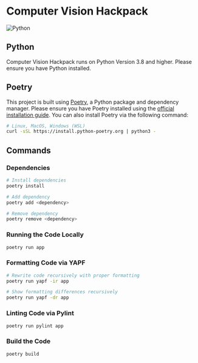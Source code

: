 # Computer Vision Hackpack

![Python](https://img.shields.io/badge/python-3670A0?style=for-the-badge&logo=python&logoColor=ffdd54)

## Python

Computer Vision Hackpack runs on Python Version 3.8 and higher. Please ensure you have Python installed.

## Poetry

This project is built using [Poetry](https://python-poetry.org), a Python package and dependency manager. Please ensure you have Poetry installed using the [official installation guide](https://python-poetry.org/docs/#installation). You can also install Poetry via the following command:

```bash
# Linux, MacOS, Windows (WSL)
curl -sSL https://install.python-poetry.org | python3 -
```

## Commands

### Dependencies

```bash
# Install dependencies
poetry install

# Add dependency
poetry add <dependency>

# Remove dependency
poetry remove <dependency>
```

### Running the Code Locally

```bash
poetry run app
```

### Formatting Code via YAPF

```bash
# Rewrite code recursively with proper formatting
poetry run yapf -ir app

# Show formatting differences recursively
poetry run yapf -dr app
```

### Linting Code via Pylint

```bash
poetry run pylint app
```

### Build the Code

```bash
poetry build
```
